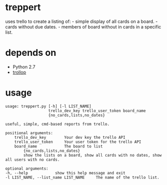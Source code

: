 treppert
========

uses trello to create a listing of:
    - simple display of all cards on a board.
    - cards without due dates.
    - members of board without in cards in a specific list.

depends on
==========

- Python 2.7
- [trollop](https://bitbucket.org/pmiron/trollop)

usage
=====

    usage: treppert.py [-h] [-l LIST_NAME]
                       trello_dev_key trello_user_token board_name
                       {no_cards,lists,no_dates}

    useful, simple, cmd-based reports from trello.

    positional arguments:
        trello_dev_key        Your dev key the trello API
        trello_user_token     Your user token for the trello API
        board_name            The board to list
            {no_cards,lists,no_dates} 
            show the lists on a board, show all cards with no dates, show all users with no cards.
    
    optional arguments:
    -h, --help            show this help message and exit
    -l LIST_NAME, --list_name LIST_NAME     The name of the trello list.
    

